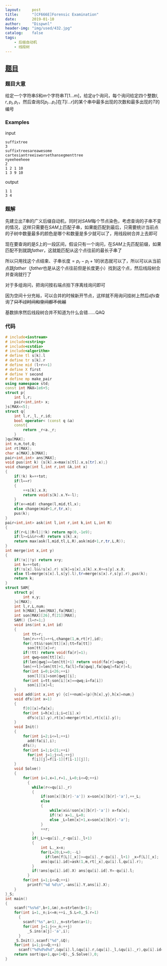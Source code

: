 ```yaml
---
layout:		post
title:		"[CF666E]Forensic Examination"
date:		2019-01-10
author:		"Dispwnl"
header-img:	"img/used/432.jpg"
catalog:	false
tags:
	- 后缀自动机
	- 线段树
---
```


## [题目](http://codeforces.com/contest/666/problem/E)

### 题目大意

给定一个字符串$S$和$m$个字符串$T[1...m]$，给定$q$个询问，每个询问给定四个整数$l,r,p_l,p_r$，然后查询$S[p_l...p_r]$在$T[l...r]$的某个串中最多出现的次数和最多出现的$T$的编号

### Examples

input

```
suffixtree
3
suffixtreesareawesome
cartesiantreeisworsethansegmenttree
nyeeheeheee
2
1 2 1 10
1 3 9 10
```

output

```
1 1
3 4
```

### 题解

先建立出$T$串的广义后缀自动机，同时对$SAM$每个节点染色，考虑查询的子串不变的情况，这样只需要在$SAM$上匹配子串，如果能匹配到最后，只需要统计当前点的子树中数量最多的颜色是哪个和数量是多少就可以了，用线段树合并上去即可

现在要查询的是$S$上的一段区间，假设只有一个询问，在$SAM$上先匹配前缀，如果匹配不到就跳$father$，这就能匹配从这个点往前的最长子串了

所以只用找这个点结束、子串长度$=p_r-p_l+1$的状态就可以了，所以可以从当前点跳$father$（$father$也是从这个点往前但是长度更小）找到这个点，然后线段树合并查询就行了

对于多组询问，把询问按右端点拍下序离线询问即可

因为空间十分充裕，可以合并的时候新开节点，这样就不用询问挂树上然后$dfs$查询了~~只不过时间和空间都不优越~~

基数排序然后线段树合并不知道为什么会错……QAQ

### 代码

```c++
# include<iostream>
# include<cstring>
# include<cstdio>
# include<algorithm>
# define tl s[k].l
# define tr s[k].r
# define mid (l+r>>1)
# define X first
# define Y second
# define mp make_pair
using namespace std;
const int MAX=1e6+5;
struct p{
	int l,r;
	pair<int,int> x;
}s[MAX<<5];
struct q{
	int l,r,_l,_r,id;
	bool operator< (const q &a)
	const{
		return _r<a._r;
	}
}qu[MAX];
int n,m,tot,Q;
int rt[MAX];
char a[MAX],b[MAX];
pair<int,int> ans[MAX];
void pus(int k) {s[k].x=max(s[tl].x,s[tr].x);}
void change(int l,int r,int &k,int x)
{
	if(!k) k=++tot;
	if(l==r)
	{
		++s[k].x.X;
		return void(s[k].x.Y=-l);
	}
	if(x<=mid) change(l,mid,tl,x);
	else change(mid+1,r,tr,x);
	pus(k);
}
pair<int,int> ask(int l,int r,int k,int L,int R)
{
	if(r<L||R<l||!k) return mp(0,-1e9);
	if(l>=L&&r<=R) return s[k].x;
	return max(ask(l,mid,tl,L,R),ask(mid+1,r,tr,L,R));
}
int merge(int x,int y)
{
	if(!x||!y) return x+y;
	int k=++tot;
	if(!s[x].l&&!s[x].r) s[k]=s[x],s[k].x.X+=s[y].x.X;
	else tl=merge(s[x].l,s[y].l),tr=merge(s[x].r,s[y].r),pus(k);
	return k;
}
struct SAM{
	struct p{
		int x,y;
	}c[MAX];
	int l,r,L,num;
	int h[MAX],len[MAX],fa[MAX];
	int son[MAX][26],f[21][MAX];
	SAM() {l=r=1;}
	void ins(int x,int id)
	{
		int tt=r;
		len[r=++l]=++L,change(1,m,rt[r],id);
		for(;tt&&!son[tt][x];tt=fa[tt])
		  son[tt][x]=r;
		if(!tt) return void(fa[r]=1);
		int qwq=son[tt][x];
		if(len[qwq]==len[tt]+1) return void(fa[r]=qwq);
		len[++l]=len[tt]+1,fa[l]=fa[qwq],fa[qwq]=fa[r]=l;
		for(int i=0;i<26;++i)
		  son[l][i]=son[qwq][i];
		for(int i=tt;son[i][x]==qwq;i=fa[i])
		  son[i][x]=l;
	}
	void add(int x,int y) {c[++num]=(p){h[x],y},h[x]=num;}
	void dfs(int x=1)
	{
		f[0][x]=fa[x];
		for(int i=h[x];i;i=c[i].x)
		  dfs(c[i].y),rt[x]=merge(rt[x],rt[c[i].y]);
	}
	void Init()
	{
		for(int i=2;i<=l;++i)
		  add(fa[i],i);
		dfs();
		for(int i=1;i<21;++i)
		  for(int j=1;j<=l;++j)
		    f[i][j]=f[i-1][f[i-1][j]];
	}
	void Solve()
	{
		for(int i=1,x=1,r=1,_L=0;i<=Q;++i)
		  {
		  	while(r<=qu[i]._r)
		  	{
		  		if(son[x][b[r]-'a']) x=son[x][b[r]-'a'],++_L;
		  		else
		  		{
		  			while(x&&!son[x][b[r]-'a']) x=fa[x];
		  			if(!x) x=1,_L=0;
		  			else _L=len[x]+1,x=son[x][b[r]-'a'];
				}
				++r;
			}
			if(_L>=qu[i]._r-qu[i]._l+1)
			{
				int L,_x=x;
				for(L=20;L>=0;--L)
				  if(len[f[L][_x]]>=qu[i]._r-qu[i]._l+1) _x=f[L][_x];
				ans[qu[i].id]=ask(1,m,rt[_x],qu[i].l,qu[i].r);
			}
			if(!ans[qu[i].id].X) ans[qu[i].id].Y=-qu[i].l;
		  }
		for(int i=1;i<=Q;++i)
		  printf("%d %d\n",-ans[i].Y,ans[i].X);
	}
}_S;
int main()
{
	scanf("%s%d",b+1,&m),n=strlen(b+1);
	for(int i=1,_n;i<=m;++i,_S.L=0,_S.r=1)
	  {
	  	scanf("%s",a+1),_n=strlen(a+1);
	  	for(int j=1;j<=_n;++j)
	  	  _S.ins(a[j]-'a',i);
	  }
	_S.Init(),scanf("%d",&Q);
	for(int i=1;i<=Q;++i)
	  scanf("%d%d%d%d",&qu[i].l,&qu[i].r,&qu[i]._l,&qu[i]._r),qu[i].id=i;
	return sort(qu+1,qu+1+Q),_S.Solve(),0;
}
```

